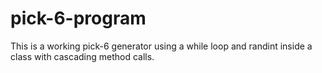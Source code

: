 # pick-6-program

This is a working pick-6 generator using a while loop and randint inside a class with cascading method calls.
